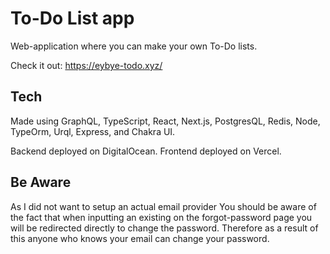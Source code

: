 # To-Do List app

Web-application where you can make your own To-Do lists. 

Check it out:
https://eybye-todo.xyz/


## Tech
Made using GraphQL, TypeScript, React, Next.js, PostgresQL, Redis, Node, TypeOrm, Urql, Express, and Chakra UI.

Backend deployed on DigitalOcean.
Frontend deployed on Vercel.

## Be Aware
As I did not want to setup an actual email provider You should be aware of the fact that when inputting an existing on the forgot-password page you will be redirected directly to change  the password. Therefore as a result of this anyone who knows your email can change your password.
